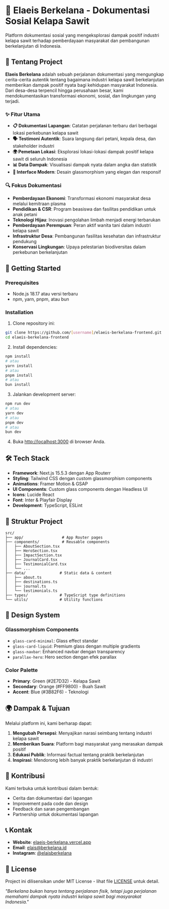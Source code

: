 # 🌴 Elaeis Berkelana - Dokumentasi Sosial Kelapa Sawit

Platform dokumentasi sosial yang mengeksplorasi dampak positif industri kelapa sawit terhadap pemberdayaan masyarakat dan pembangunan berkelanjutan di Indonesia.

## 🎯 Tentang Project

**Elaeis Berkelana** adalah sebuah perjalanan dokumentasi yang mengungkap cerita-cerita autentik tentang bagaimana industri kelapa sawit berkelanjutan memberikan dampak positif nyata bagi kehidupan masyarakat Indonesia. Dari desa-desa terpencil hingga perusahaan besar, kami mendokumentasikan transformasi ekonomi, sosial, dan lingkungan yang terjadi.

### ✨ Fitur Utama

- **📋 Dokumentasi Lapangan**: Catatan perjalanan terbaru dari berbagai lokasi perkebunan kelapa sawit
- **🗣️ Testimoni Autentik**: Suara langsung dari petani, kepala desa, dan stakeholder industri
- **🌍 Pemetaan Lokasi**: Eksplorasi lokasi-lokasi dampak positif kelapa sawit di seluruh Indonesia
- **📊 Data Dampak**: Visualisasi dampak nyata dalam angka dan statistik
- **🎨 Interface Modern**: Desain glassmorphism yang elegan dan responsif

### 🔍 Fokus Dokumentasi

- **Pemberdayaan Ekonomi**: Transformasi ekonomi masyarakat desa melalui kemitraan plasma
- **Pendidikan & CSR**: Program beasiswa dan fasilitas pendidikan untuk anak petani
- **Teknologi Hijau**: Inovasi pengolahan limbah menjadi energi terbarukan
- **Pemberdayaan Perempuan**: Peran aktif wanita tani dalam industri kelapa sawit
- **Infrastruktur Desa**: Pembangunan fasilitas kesehatan dan infrastruktur pendukung
- **Konservasi Lingkungan**: Upaya pelestarian biodiversitas dalam perkebunan berkelanjutan

## 🚀 Getting Started

### Prerequisites

- Node.js 18.17 atau versi terbaru
- npm, yarn, pnpm, atau bun

### Installation

1. Clone repository ini:
```bash
git clone https://github.com/[username]/elaeis-berkelana-frontend.git
cd elaeis-berkelana-frontend
```

2. Install dependencies:
```bash
npm install
# atau
yarn install
# atau
pnpm install
# atau
bun install
```

3. Jalankan development server:
```bash
npm run dev
# atau
yarn dev
# atau
pnpm dev
# atau
bun dev
```

4. Buka [http://localhost:3000](http://localhost:3000) di browser Anda.

## 🛠️ Tech Stack

- **Framework**: Next.js 15.5.3 dengan App Routerr
- **Styling**: Tailwind CSS dengan custom glassmorphism components
- **Animations**: Framer Motion & GSAP
- **UI Components**: Custom glass components dengan Headless UI
- **Icons**: Lucide React
- **Font**: Inter & Playfair Display
- **Development**: TypeScript, ESLint

## 📁 Struktur Project

```
src/
├── app/                 # App Router pages
├── components/          # Reusable components
│   ├── AboutSection.tsx
│   ├── HeroSection.tsx
│   ├── ImpactSection.tsx
│   ├── JournalCard.tsx
│   ├── TestimonialCard.tsx
│   └── ...
├── data/               # Static data & content
│   ├── about.ts
│   ├── destinations.ts
│   ├── journal.ts
│   └── testimonials.ts
├── types/              # TypeScript type definitions
└── utils/              # Utility functions
```

## 🎨 Design System

### Glassmorphism Components
- `glass-card-minimal`: Glass effect standar
- `glass-card-liquid`: Premium glass dengan multiple gradients
- `glass-navbar`: Enhanced navbar dengan transparency
- `parallax-hero`: Hero section dengan efek parallax

### Color Palette
- **Primary**: Green (#2E7D32) - Kelapa Sawit
- **Secondary**: Orange (#FF9800) - Buah Sawit
- **Accent**: Blue (#3B82F6) - Teknologi

## 🌍 Dampak & Tujuan

Melalui platform ini, kami berharap dapat:

1. **Mengubah Persepsi**: Menyajikan narasi seimbang tentang industri kelapa sawit
2. **Memberikan Suara**: Platform bagi masyarakat yang merasakan dampak positif
3. **Edukasi Publik**: Informasi factual tentang praktik berkelanjutan
4. **Inspirasi**: Mendorong lebih banyak praktik berkelanjutan di industri

## 🤝 Kontribusi

Kami terbuka untuk kontribusi dalam bentuk:
- Cerita dan dokumentasi dari lapangan
- Improvement pada code dan design
- Feedback dan saran pengembangan
- Partnership untuk dokumentasi lapangan

## 📞 Kontak

- **Website**: [elaeis-berkelana.vercel.app](https://elaeis-berkelana.vercel.app)
- **Email**: [elais@berkelana.id](mailto:elais@berkelana.id)
- **Instagram**: [@elaisberkelana](https://instagram.com/elaisberkelana)

## 📄 License

Project ini dilisensikan under MIT License - lihat file [LICENSE](LICENSE) untuk detail.


*"Berkelana bukan hanya tentang perjalanan fisik, tetapi juga perjalanan memahami dampak nyata industri kelapa sawit bagi masyarakat Indonesia."*
